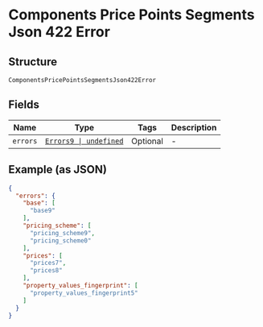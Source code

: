 
# Components Price Points Segments Json 422 Error

## Structure

`ComponentsPricePointsSegmentsJson422Error`

## Fields

| Name | Type | Tags | Description |
|  --- | --- | --- | --- |
| `errors` | [`Errors9 \| undefined`](../../doc/models/errors-9.md) | Optional | - |

## Example (as JSON)

```json
{
  "errors": {
    "base": [
      "base9"
    ],
    "pricing_scheme": [
      "pricing_scheme9",
      "pricing_scheme0"
    ],
    "prices": [
      "prices7",
      "prices8"
    ],
    "property_values_fingerprint": [
      "property_values_fingerprint5"
    ]
  }
}
```

